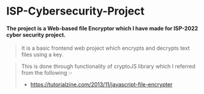 # ISP-Cybersecurity-Project
#### The project is a Web-based file Encryptor which I have made for ISP-2022 cyber security project.
> It is a basic frontend web project which encrypts and decrypts text files using a key.

>This is done through functionality of cryptoJS library which I referred from the following :- 
> - https://tutorialzine.com/2013/11/javascript-file-encrypter
